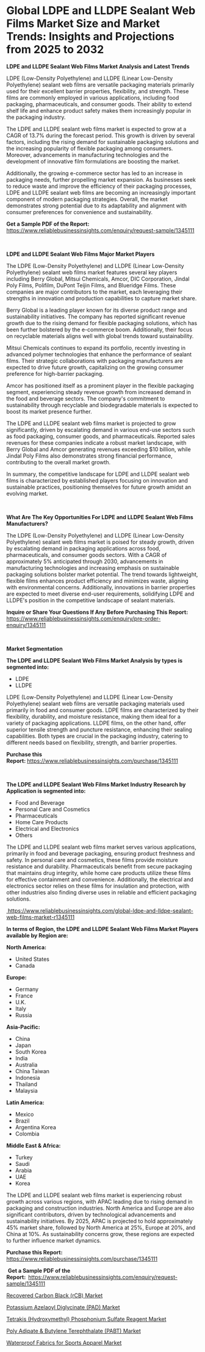 <p><h1>Global LDPE and LLDPE Sealant Web Films Market Size and Market Trends: Insights and Projections from 2025 to 2032</h1></p><p><strong>LDPE and LLDPE Sealant Web Films Market Analysis and Latest Trends</strong></p>
<p><p>LDPE (Low-Density Polyethylene) and LLDPE (Linear Low-Density Polyethylene) sealant web films are versatile packaging materials primarily used for their excellent barrier properties, flexibility, and strength. These films are commonly employed in various applications, including food packaging, pharmaceuticals, and consumer goods. Their ability to extend shelf life and enhance product safety makes them increasingly popular in the packaging industry.</p><p>The LDPE and LLDPE sealant web films market is expected to grow at a CAGR of 13.7% during the forecast period. This growth is driven by several factors, including the rising demand for sustainable packaging solutions and the increasing popularity of flexible packaging among consumers. Moreover, advancements in manufacturing technologies and the development of innovative film formulations are boosting the market. </p><p>Additionally, the growing e-commerce sector has led to an increase in packaging needs, further propelling market expansion. As businesses seek to reduce waste and improve the efficiency of their packaging processes, LDPE and LLDPE sealant web films are becoming an increasingly important component of modern packaging strategies. Overall, the market demonstrates strong potential due to its adaptability and alignment with consumer preferences for convenience and sustainability.</p></p>
<p><strong>Get a Sample PDF of the Report:&nbsp;</strong> <a href="https://www.reliablebusinessinsights.com/enquiry/request-sample/1345111?utm_campaign=97&utm_medium=2&utm_source=Github&utm_content=ia&utm_term=03042025&utm_id=ldpe-and-lldpe-sealant-web-films">https://www.reliablebusinessinsights.com/enquiry/request-sample/1345111</a></p>
<p>&nbsp;</p>
<p><strong>LDPE and LLDPE Sealant Web Films Major Market Players</strong></p>
<p><p>The LDPE (Low-Density Polyethylene) and LLDPE (Linear Low-Density Polyethylene) sealant web films market features several key players including Berry Global, Mitsui Chemicals, Amcor, DIC Corporation, Jindal Poly Films, Polifilm, DuPont Teijin Films, and Blueridge Films. These companies are major contributors to the market, each leveraging their strengths in innovation and production capabilities to capture market share.</p><p>Berry Global is a leading player known for its diverse product range and sustainability initiatives. The company has reported significant revenue growth due to the rising demand for flexible packaging solutions, which has been further bolstered by the e-commerce boom. Additionally, their focus on recyclable materials aligns well with global trends toward sustainability.</p><p>Mitsui Chemicals continues to expand its portfolio, recently investing in advanced polymer technologies that enhance the performance of sealant films. Their strategic collaborations with packaging manufacturers are expected to drive future growth, capitalizing on the growing consumer preference for high-barrier packaging.</p><p>Amcor has positioned itself as a prominent player in the flexible packaging segment, experiencing steady revenue growth from increased demand in the food and beverage sectors. The company's commitment to sustainability through recyclable and biodegradable materials is expected to boost its market presence further.</p><p>The LDPE and LLDPE sealant web films market is projected to grow significantly, driven by escalating demand in various end-use sectors such as food packaging, consumer goods, and pharmaceuticals. Reported sales revenues for these companies indicate a robust market landscape, with Berry Global and Amcor generating revenues exceeding $10 billion, while Jindal Poly Films also demonstrates strong financial performance, contributing to the overall market growth.</p><p>In summary, the competitive landscape for LDPE and LLDPE sealant web films is characterized by established players focusing on innovation and sustainable practices, positioning themselves for future growth amidst an evolving market.</p></p>
<p>&nbsp;</p>
<p><strong>What Are The Key Opportunities For LDPE and LLDPE Sealant Web Films Manufacturers?</strong></p>
<p><p>The LDPE (Low-Density Polyethylene) and LLDPE (Linear Low-Density Polyethylene) sealant web films market is poised for steady growth, driven by escalating demand in packaging applications across food, pharmaceuticals, and consumer goods sectors. With a CAGR of approximately 5% anticipated through 2030, advancements in manufacturing technologies and increasing emphasis on sustainable packaging solutions bolster market potential. The trend towards lightweight, flexible films enhances product efficiency and minimizes waste, aligning with environmental concerns. Additionally, innovations in barrier properties are expected to meet diverse end-user requirements, solidifying LDPE and LLDPE's position in the competitive landscape of sealant materials.</p></p>
<p><strong>Inquire or Share Your Questions If Any Before Purchasing This Report:</strong> <a href="https://www.reliablebusinessinsights.com/enquiry/pre-order-enquiry/1345111?utm_campaign=97&utm_medium=2&utm_source=Github&utm_content=ia&utm_term=03042025&utm_id=ldpe-and-lldpe-sealant-web-films">https://www.reliablebusinessinsights.com/enquiry/pre-order-enquiry/1345111</a></p>
<p>&nbsp;</p>
<p><strong>Market Segmentation</strong></p>
<p><strong>The LDPE and LLDPE Sealant Web Films Market Analysis by types is segmented into:</strong></p>
<p><ul><li>LDPE</li><li>LLDPE</li></ul></p>
<p><p>LDPE (Low-Density Polyethylene) and LLDPE (Linear Low-Density Polyethylene) sealant web films are versatile packaging materials used primarily in food and consumer goods. LDPE films are characterized by their flexibility, durability, and moisture resistance, making them ideal for a variety of packaging applications. LLDPE films, on the other hand, offer superior tensile strength and puncture resistance, enhancing their sealing capabilities. Both types are crucial in the packaging industry, catering to different needs based on flexibility, strength, and barrier properties.</p></p>
<p><strong>Purchase this Report:&nbsp;</strong><a href="https://www.reliablebusinessinsights.com/purchase/1345111?utm_campaign=97&utm_medium=2&utm_source=Github&utm_content=ia&utm_term=03042025&utm_id=ldpe-and-lldpe-sealant-web-films">https://www.reliablebusinessinsights.com/purchase/1345111</a></p>
<p>&nbsp;</p>
<p><strong>The LDPE and LLDPE Sealant Web Films Market Industry Research by Application is segmented into:</strong></p>
<p><ul><li>Food and Beverage</li><li>Personal Care and Cosmetics</li><li>Pharmaceuticals</li><li>Home Care Products</li><li>Electrical and Electronics</li><li>Others</li></ul></p>
<p><p>The LDPE and LLDPE sealant web films market serves various applications, primarily in food and beverage packaging, ensuring product freshness and safety. In personal care and cosmetics, these films provide moisture resistance and durability. Pharmaceuticals benefit from secure packaging that maintains drug integrity, while home care products utilize these films for effective containment and convenience. Additionally, the electrical and electronics sector relies on these films for insulation and protection, with other industries also finding diverse uses in reliable and efficient packaging solutions.</p></p>
<p><a href="https://www.reliablebusinessinsights.com/global-ldpe-and-lldpe-sealant-web-films-market-r1345111?utm_campaign=97&utm_medium=2&utm_source=Github&utm_content=ia&utm_term=03042025&utm_id=ldpe-and-lldpe-sealant-web-films">&nbsp;https://www.reliablebusinessinsights.com/global-ldpe-and-lldpe-sealant-web-films-market-r1345111</a></p>
<p><strong>In terms of Region, the LDPE and LLDPE Sealant Web Films Market Players available by Region are:</strong></p>
<p>
    <p> <strong> North America: </strong>
        <ul>
            <li>United States</li>
            <li>Canada</li>
        </ul>
        </p> 
    <p> <strong> Europe: </strong>
        <ul>
            <li>Germany</li>
            <li>France</li>
            <li>U.K.</li>
            <li>Italy</li>
            <li>Russia</li>
        </ul>
        </p> 
    <p> <strong> Asia-Pacific: </strong>
        <ul>
            <li>China</li>
            <li>Japan</li>
            <li>South Korea</li>
            <li>India</li>
            <li>Australia</li>
            <li>China Taiwan</li>
            <li>Indonesia</li>
            <li>Thailand</li>
            <li>Malaysia</li>
        </ul>
        </p> 
    <p> <strong> Latin America: </strong>
        <ul>
            <li>Mexico</li>
            <li>Brazil</li>
            <li>Argentina Korea</li>
            <li>Colombia</li>
        </ul>
        </p> 
    <p> <strong> Middle East & Africa: </strong>
        <ul>
            <li>Turkey</li>
            <li>Saudi</li>
            <li>Arabia</li>
            <li>UAE</li>
            <li>Korea</li>
        </ul>
    </p>
    </p>
<p><p>The LDPE and LLDPE sealant web films market is experiencing robust growth across various regions, with APAC leading due to rising demand in packaging and construction industries. North America and Europe are also significant contributors, driven by technological advancements and sustainability initiatives. By 2025, APAC is projected to hold approximately 45% market share, followed by North America at 25%, Europe at 20%, and China at 10%. As sustainability concerns grow, these regions are expected to further influence market dynamics.</p></p>
<p><strong>Purchase this Report: </strong><a href="https://www.reliablebusinessinsights.com/purchase/1345111?utm_campaign=97&utm_medium=2&utm_source=Github&utm_content=ia&utm_term=03042025&utm_id=ldpe-and-lldpe-sealant-web-films">https://www.reliablebusinessinsights.com/purchase/1345111</a></p>
<p>&nbsp;<strong>Get a Sample PDF of the Report:&nbsp;&nbsp;</strong><a href="https://www.reliablebusinessinsights.com/enquiry/request-sample/1345111?utm_campaign=97&utm_medium=2&utm_source=Github&utm_content=ia&utm_term=03042025&utm_id=ldpe-and-lldpe-sealant-web-films">https://www.reliablebusinessinsights.com/enquiry/request-sample/1345111</a></p>
<p><strong></strong></p>
<p><p><a href="https://github.com/taffouasaoka/Market-Research-Report-List-1/blob/main/recovered-carbon-black-rcb-market.md?utm_campaign=97&utm_medium=2&utm_source=Github&utm_content=ia&utm_term=03042025&utm_id=ldpe-and-lldpe-sealant-web-films">Recovered Carbon Black (rCB) Market</a></p><p><a href="https://github.com/danitkeavyx7/Market-Research-Report-List-1/blob/main/potassium-azelaoyl-diglycinate-pad-market.md?utm_campaign=97&utm_medium=2&utm_source=Github&utm_content=ia&utm_term=03042025&utm_id=ldpe-and-lldpe-sealant-web-films">Potassium Azelaoyl Diglycinate (PAD) Market</a></p><p><a href="https://github.com/moorsdorak31/Market-Research-Report-List-1/blob/main/tetrakis-hydroxymethyl-phosphonium-sulfate-reagent-market.md?utm_campaign=97&utm_medium=2&utm_source=Github&utm_content=ia&utm_term=03042025&utm_id=ldpe-and-lldpe-sealant-web-films">Tetrakis (Hydroxymethyl) Phosphonium Sulfate Reagent Market</a></p><p><a href="https://github.com/bartzthateis/Market-Research-Report-List-1/blob/main/poly-adipate-butylene-terephthalate-pabt-market.md?utm_campaign=97&utm_medium=2&utm_source=Github&utm_content=ia&utm_term=03042025&utm_id=ldpe-and-lldpe-sealant-web-films">Poly Adipate & Butylene Terephthalate (PABT) Market</a></p><p><a href="https://github.com/vespigeakexc/Market-Research-Report-List-1/blob/main/waterproof-fabrics-for-sports-apparel-market.md?utm_campaign=97&utm_medium=2&utm_source=Github&utm_content=ia&utm_term=03042025&utm_id=ldpe-and-lldpe-sealant-web-films">Waterproof Fabrics for Sports Apparel Market</a></p></p>